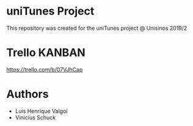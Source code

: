 # uniTunes Project 
This repository was created for the uniTunes project @ Unisinos 2019/2

# Trello KANBAN
https://trello.com/b/07VJhCap

# Authors
- Luis Henrique Valgoi
- Vinicius Schuck